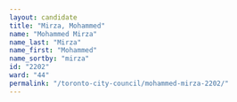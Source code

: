 ```yaml
---
layout: candidate
title: "Mirza, Mohammed"
name: "Mohammed Mirza"
name_last: "Mirza"
name_first: "Mohammed"
name_sortby: "mirza"
id: "2202"
ward: "44"
permalink: "/toronto-city-council/mohammed-mirza-2202/"
---
```

